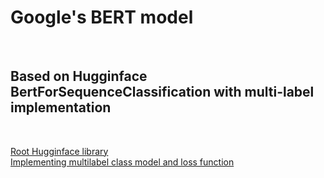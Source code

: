 # Google's BERT model 
<br>

## Based on Hugginface BertForSequenceClassification with multi-label implementation
<br>

[Root Hugginface library](https://github.com/huggingface/transformers)
<br>
[Implementing multilabel class model and loss function](https://medium.com/huggingface/multi-label-text-classification-using-bert-the-mighty-transformer-69714fa3fb3d)
